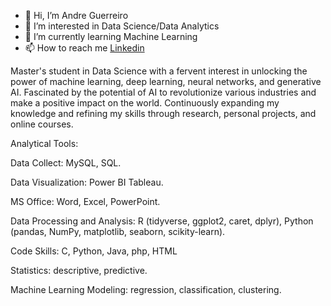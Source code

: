 - 👋 Hi, I’m Andre Guerreiro
- 👀 I’m interested in Data Science/Data Analytics
- 🌱 I’m currently learning Machine Learning
- 📫 How to reach me [Linkedin](https://www.linkedin.com/in/andr%C3%A9-p%C3%A9-curto/)

Master's student in Data Science with a fervent interest in unlocking the power of machine learning, deep learning, neural networks, and generative AI.
Fascinated by the potential of AI to revolutionize various industries and make a positive impact on the world. 
Continuously expanding my knowledge and refining my skills through research, personal projects, and online courses.

Analytical Tools:

Data Collect: MySQL, SQL.

Data Visualization: Power BI Tableau.

MS Office: Word, Excel, PowerPoint.

Data Processing and Analysis: R (tidyverse, ggplot2, caret, dplyr), Python (pandas, NumPy, matplotlib, seaborn, scikity-learn).

Code Skills: C, Python, Java, php, HTML

Statistics: descriptive, predictive.

Machine Learning Modeling: regression, classification, clustering.


<!---
AndrePe-Curto/AndrePe-Curto is a ✨ special ✨ repository because its `README.md` (this file) appears on your GitHub profile.
You can click the Preview link to take a look at your changes.
--->
